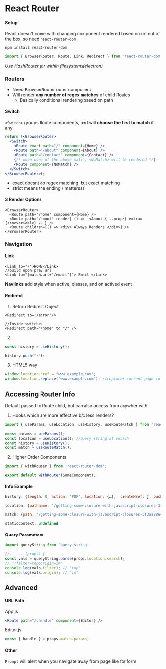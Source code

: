 #  React Router

#### Setup

React doesn't come with changing component rendered based on url out of the box, so need `react-router-dom`

`npm install react-router-dom`

```js
import { BrowserRouter, Route, Link, Redirect } from 'react-router-dom';
```

*Use HashRouter for within filesystems(electron)*

### Routers

- Need BrowserRouter outer component
- Will render **any number of regex matches** of child Routes
  - Basically conditional rendering based on path

#### Switch

`<Switch>`  groups Route components, and will **choose the first to match** if any

```jsx
return (<BrowserRouter>
  <Switch>
    <Route exact path="/" component={Home} />
    <Route path="/about" component={About} />
    <Route path="/contact" component={Contact} />
    {/* when none of the above match, <NoMatch> will be rendered */}
    <Route component={NoMatch} />
  </Switch>
</BrowserRouter>);
```

- exact doesnt do regex matching, but exact matching
- strict means the ending / mattersss 

#### 3 Render Options

```react
<BrowserRouter>
  <Route path="/home" component={Home} />
  <Route path="/about" render{ () =>  <About {...props} extra={someVariable} /> } />
  <Route children={() => <div> Always Renders </div>} /> 
</BrowserRouter>
```

### Navigation

#### Link

```react
<Link to="/">HOME</Link>
//build upon prev url
<Link to="{match.url+"/email"}"> Email </Link>
```

**Navlinks** add style when active, classes, and on actived event

#### Redirect

1) Return Redirect Object

```react
<Redirect to='/error'/>

//Inside switches
<Redirect path="/home" to "/" />
```

2) 

```js
const history = useHistory();

history.push("/");
```

3)   HTML5 way

```javascript
window.location.href = "www.example.com";
window.location.replace("www.example.com"); //replaces current page in history
```

## Accessing Router Info

Default passed to Route child, but can also access from anywher with 

1) Hooks which are more effective b/c less renders?

```javascript
import { useParams, useLocation, useHistory, useRouteMatch } from 'react-router-dom';
  
const params = useParams();
const location = useLocation(); //query string at search
const history = useHistory();
const match = useRouteMatch();
```

2) Higher Order Components

```js
import { withRouter } from 'react-router-dom';

export default withRouter(SomeComponent);
```

#### Info Example

```js
history: {length: 8, action: "POP", location: {…}, 	createHref: ƒ, push: ƒ, …}

location: {pathname: "/getting-some-closure-with-javascript-closures-3f3aa88ecf8c", search: "", hash: "", state: undefined, key: "pmanoj"}

match: {path: "/getting-some-closure-with-javascript-closures-3f3aa88ecf8c", url: "/getting-some-closure-with-javascript-closures-3f3aa88ecf8c", isExact: true, params: {…}}

staticContext: undefined
```

#### Query Parameters

```jsx
import queryString from 'query-string'

//.......(props) {
const vals = queryString.parse(props.location.search); 
// "?filter=top&origin=im"
console.log(vals.filter); // "top"
console.log(vals.origin); // "im"
```

## Advanced

#### URL Path

App.js

```jsx
<Route path="/:handle" component={Editor} />
```

Editor.js

```jsx
const { handle } = props.match.params;
```

#### Other

`Prompt` will alert when you navigate away from page like for form